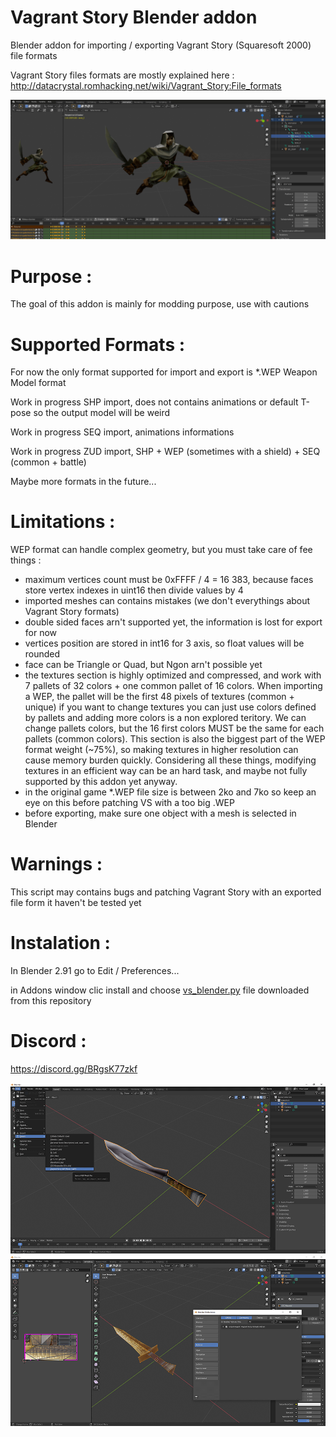 # Vagrant Story Blender addon

Blender addon for importing / exporting Vagrant Story (Squaresoft 2000) file formats

Vagrant Story files formats are mostly explained here : http://datacrystal.romhacking.net/wiki/Vagrant_Story:File_formats

<img src="https://github.com/korobetski/blender-vagrant-story/raw/master/zud_anim.png"/>

# Purpose :

The goal of this addon is mainly for modding purpose, use with cautions

# Supported Formats :

For now the only format supported for import and export is *.WEP Weapon Model format

Work in progress SHP import, does not contains animations or default T-pose so the output model will be weird

Work in progress SEQ import, animations informations

Work in progress ZUD import, SHP + WEP (sometimes with a shield) + SEQ (common + battle)

Maybe more formats in the future...

# Limitations :

WEP format can handle complex geometry, but you must take care of fee things :
- maximum vertices count must be 0xFFFF / 4 = 16 383, because faces store vertex indexes in uint16 then divide values by 4
- imported meshes can contains mistakes (we don't everythings about Vagrant Story formats)
- double sided faces arn't supported yet, the information is lost for export for now
- vertices position are stored in int16 for 3 axis, so float values will be rounded
- face can be Triangle or Quad, but Ngon arn't possible yet
- the textures section is highly optimized and compressed, and work with 7 pallets of 32 colors + one common pallet of 16 colors. When importing a WEP, the pallet will be the first 48 pixels of textures (common + unique)
if you want to change textures you can just use colors defined by pallets and adding more colors is a non explored teritory. We can change pallets colors, but the 16 first colors MUST be the same for each pallets (common colors).
This section is also the biggest part of the WEP format weight (~75%), so making textures in higher resolution can cause memory burden quickly.
Considering all these things, modifying textures in an efficient way can be an hard task, and maybe not fully supported by this addon yet anyway.
- in the original game *.WEP file size is between 2ko and 7ko so keep an eye on this before patching VS with a too big .WEP
- before exporting, make sure one object with a mesh is selected in Blender

# Warnings :

This script may contains bugs and patching Vagrant Story with an exported file form it haven't be tested yet

# Instalation :

In Blender 2.91 go to Edit / Preferences...

in Addons window clic install and choose <a href="https://github.com/korobetski/blender-vagrant-story/raw/master/vs_blender.py">vs_blender.py</a> file downloaded from this repository

# Discord :

https://discord.gg/BRgsK77zkf

<img src="https://github.com/korobetski/blender-vagrant-story/raw/master/export.png"/>

<img src="https://github.com/korobetski/blender-vagrant-story/raw/master/uv_map_addon_win.png"/>

